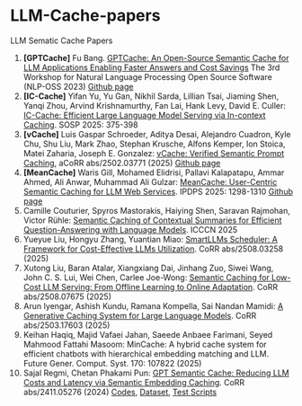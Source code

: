 # LLM-Cache-papers
LLM Sematic Cache Papers

1. **[GPTCache]** Fu Bang. [GPTCache: An Open-Source Semantic Cache for LLM Applications Enabling Faster Answers and Cost Savings](https://aclanthology.org/2023.nlposs-1.24/) The 3rd Workshop for Natural Language Processing Open Source Software (NLP-OSS 2023) [Github page](https://github.com/zilliztech/GPTCache)
2. **[IC-Cache]** Yifan Yu, Yu Gan, Nikhil Sarda, Lillian Tsai, Jiaming Shen, Yanqi Zhou, Arvind Krishnamurthy, Fan Lai, Hank Levy, David E. Culler: [IC-Cache: Efficient Large Language Model Serving via In-context Caching](https://arxiv.org/pdf/2501.12689v3). SOSP 2025: 375-398
3. **[vCache]** Luis Gaspar Schroeder, Aditya Desai, Alejandro Cuadron, Kyle Chu, Shu Liu, Mark Zhao, Stephan Krusche, Alfons Kemper, Ion Stoica, Matei Zaharia, Joseph E. Gonzalez: [vCache: Verified Semantic Prompt Caching](https://arxiv.org/pdf/2502.03771), aCoRR abs/2502.03771 (2025) [Github page](https://github.com/vcache-project/vCache)
4. **[MeanCache]** Waris Gill, Mohamed Elidrisi, Pallavi Kalapatapu, Ammar Ahmed, Ali Anwar, Muhammad Ali Gulzar: [MeanCache: User-Centric Semantic Caching for LLM Web Services](https://arxiv.org/pdf/2403.02694). IPDPS 2025: 1298-1310 [Github page](https://github.com/warisgill/MeanCache)
5. Camille Couturier, Spyros Mastorakis, Haiying Shen, Saravan Rajmohan, Victor Rühle: [Semantic Caching of Contextual Summaries for Efficient Question-Answering with Language Models](https://arxiv.org/pdf/2505.11271). ICCCN 2025
6. Yueyue Liu, Hongyu Zhang, Yuantian Miao: [SmartLLMs Scheduler: A Framework for Cost-Effective LLMs Utilization](https://arxiv.org/pdf/2508.03258). CoRR abs/2508.03258 (2025)
7. Xutong Liu, Baran Atalar, Xiangxiang Dai, Jinhang Zuo, Siwei Wang, John C. S. Lui, Wei Chen, Carlee Joe-Wong: [Semantic Caching for Low-Cost LLM Serving: From Offline Learning to Online Adaptation](https://arxiv.org/pdf/2508.07675). CoRR abs/2508.07675 (2025)
8. Arun Iyengar, Ashish Kundu, Ramana Kompella, Sai Nandan Mamidi: [A Generative Caching System for Large Language Models](https://arxiv.org/pdf/2503.17603). CoRR abs/2503.17603 (2025)
9. Keihan Haqiq, Majid Vafaei Jahan, Saeede Anbaee Farimani, Seyed Mahmood Fattahi Masoom: MinCache: A hybrid cache system for efficient chatbots with hierarchical embedding matching and LLM. Future Gener. Comput. Syst. 170: 107822 (2025)
10. Sajal Regmi, Chetan Phakami Pun: [GPT Semantic Cache: Reducing LLM Costs and Latency via Semantic Embedding Caching](https://arxiv.org/pdf/2411.05276). CoRR abs/2411.05276 (2024) [Codes](https://www.npmjs.com/package/gpt-semantic-cache), [Dataset](https://github.com/sajalregmi/gpt-semantic-cache-test/tree/main/test_dataset), [Test Scripts](https://github.com/sajalregmi/gpt-semantic-cache-test/blob/main/test.ts)


